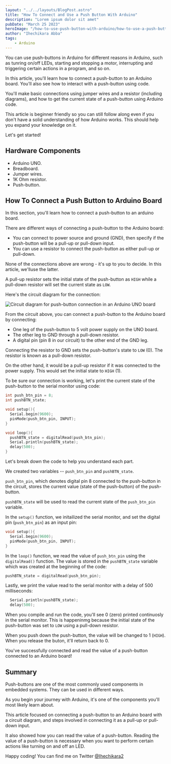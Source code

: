 ```yaml
---
layout: "../../layouts/BlogPost.astro"
title: "How To Connect and Use a Push Button With Arduino"
description: "Lorem ipsum dolor sit amet"
pubDate: "March 25 2023"
heroImage: "/how-to-use-push-button-with-arduino/how-to-use-a-push-button-with-arduino.png"
author: "Ihechikara Abba"
tags:
    - Arduino
---
```


You can use push-buttons in Arduino for different reasons in Arduino, such as tunring on/off LEDs, starting and stopping a motor, interrupting and triggering certain actions in a program, and so on. 

In this article, you'll learn how to connect a push-button to an Arduino board. You'll also see how to interact with a push-button using code.

You'll make basic connections using jumper wires and a resistor (including diagrams), and how to get the current state of a push-button using Arduino code. 

This article is beginner friendly so you can still follow along even if you don't have a solid understanding of how Arduino works. This should help you expand your knowledge on it.

Let's get started!

## Hardware Components
- Arduino UNO.
- Breadboard.
- Jumper wires.
- 1K Ohm resistor. 
- Push-button.
  
## How To Connect a Push Button to Arduino Board
In this section, you'll learn how to connect a push-button to an arduino board. 

There are different ways of connecting a push-button to the Arduino board: 
- You can connect to power source and ground (GND), then specify if the push-button will be a pull-up or pull-down input. 
- You can use a resistor to connect the push-button as either pull-up or pull-down. 

None of the connections above are wrong - it's up to you to decide. In this article, we'lluse the latter. 

A pull-up resistor sets the initial state of the push-button as `HIGH` while a pull-down resistor will set the current state as `LOW`. 

Here's the circuit diagram for the connection:

![Circuit diagram for push-button connection in an Arduino UNO board](/how-to-use-push-button-with-arduino/circuit-diagram-arduino.png)

From the circuit above, you can connect a push-button to the Arduino board by connecting: 
- One leg of the push-button to 5 volt power supply on the UNO board. 
- The other leg to GND through a pull-down resistor. 
- A digital pin (pin 8 in our circuit) to the other end of the GND leg.

Connecting the resistor to GND sets the push-button's state to `LOW` (0). The resistor is known as a pull-down resistor. 

On the other hand, it would be a pull-up resistor if it was connected to the power supply. This would set the initial state to `HIGH` (1). 

To be sure our connection is working, let's print the current state of the push-button to the serial monitor using code:

```cpp
int push_btn_pin = 8;
int pushBTN_state;

void setup(){
  Serial.begin(9600);
  pinMode(push_btn_pin, INPUT);
}

void loop(){
  pushBTN_state = digitalRead(push_btn_pin);
  Serial.println(pushBTN_state);
  delay(500);
}
```
Let's break down the code to help you understand each part. 

We created two variables -- `push_btn_pin` and `pushBTN_state`. 

`push_btn_pin`, which denotes digital pin 8 connected to the push-button in the circuit, stores the current value (state of the push-button) of the push-button. 

`pushBTN_state` will be used to read the current state of the `push_btn_pin` variable. 

In the `setup()` function, we initailized the serial monitor, and set the digital pin (`push_btn_pin`) as an input pin: 

```cpp
void setup(){
  Serial.begin(9600);
  pinMode(push_btn_pin, INPUT);
}
```

In the `loop()` function, we read the value of `push_btn_pin` using the `digitalRead()` function. The value is stored in the `pushBTN_state` variable which was created at the beginning of the code:
```cpp
pushBTN_state = digitalRead(push_btn_pin);
```

Lastly, we print the value read to the serial monitor with a delay of 500 milliseconds:
```cpp
  Serial.println(pushBTN_state);
  delay(500);
```

When you compile and run the code, you'll see 0 (zero) printed continuosly in the serial monitor. This is happeninmg because the initial state of the push-button was set to `LOW` using a pull-down resistor. 

When you push down the push-button, the value will be changed to 1 (`HIGH`). When you release the buton, it'll return back to 0. 

You've successfully connected and read the value of a push-button connected to an Arduino board!

## Summary
Push-buttons are one of the most commonly used components in embedded systems. They can be used in different ways. 

As you begin your journey with Arduino, it's one of the components you'll most likely learn about. 

This article focused on connecting a push-button to an Arduino board with a circuit diagram, and steps involved in connecting it as a pull-up or pull-down input. 

It also showed how you can read the value of a push-button. Reading the value of a push-button is necessary when you want to perform certain actions like turning on and off an LED. 

Happy coding! You can find me on Twitter [@Ihechikara2](https://twitter.com/Ihechikara2)